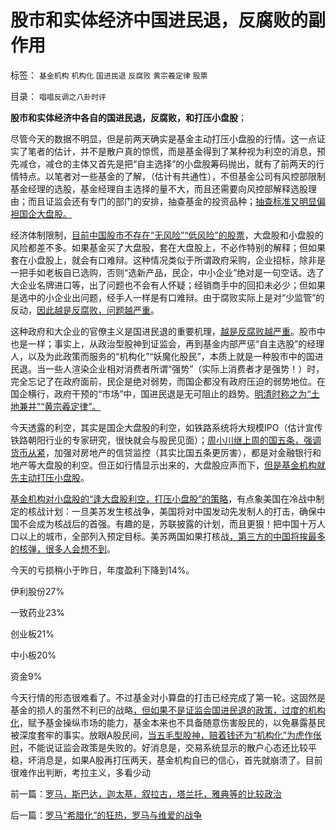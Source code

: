 # 股市和实体经济中国进民退，反腐败的副作用

标签： `基金机构` `机构化` `国进民退` `反腐败` `黄宗羲定律` `股票` 

目录： `唱唱反调之八卦时评`

**股市和实体经济中各自的国进民退，反腐败，和打压小盘股**；

尽管今天的数据不明显，但是前两天确实是基金主动打压小盘股的行情。这一点证实了笔者的估计，并不是散户真的惊慌，而是基金得到了某种视为利空的消息，预先减仓，减仓的主体又首先是把“自主选择”的小盘股筹码抛出，就有了前两天的行情特点。以笔者对一些基金的了解，（估计有共通性），不但基金公司有风控部限制基金经理的选股，基金经理自主选择的量不大，而且还需要向风控部解释选股理由；而且证监会还有专门的部门的安排，抽查基金的投资品种；[抽查标准又明显偏袒国企大盘股。](../../../2011/1/18/大象有癌症，小猴扛大旗!.md)

经济体制限制，[目前中国股市不存在“无风险”“低风险”的股票](../../../2012/1/5/为什么持币散户，不如持有股票？人为加大的风险！.md)，大盘股和小盘股的风险都差不多。如果基金买了大盘股，套在大盘股上，不必作特别的解释；但如果套在小盘股上，就会有口难辩。这种情况类似于所谓政府采购，企业招标，除非是一把手如老板自已选购，否则“选新产品，民企，中小企业”绝对是一句空话。选了大企业名牌进口等，出了问题也不会有人怀疑；经销商手中的回扣未必少；但如果是选中的小企业出问题，经手人一样是有口难辩。由于腐败实际上是对“少监管”的反动，[因此越是反腐败，问题越严重](../../../2013/3/9/反腐败是想当然的“开源，节流”，终将退化为黄宗羲定律.md)。

这种政府和大企业的官僚主义是国进民退的重要机理，[越是反腐败越严重](../../../2013/2/11/国企与市场势不两立！明朝政府相信市场，就不需要国企！.md)。股市中也是一样；事实上，从政治型股神到证监会，再到基金内部严惩“自主选股”的经理人，以及为此政策而服务的“机构化”“妖魔化股民”，本质上就是一种股市中的国进民退。当一些人渲染企业相对消费者所谓“强势”（实际上消费者才是强势！）时，完全忘记了在政府面前，民企是绝对弱势，而国企都没有政府压迫的弱势地位。在国企横行，政府干预的“市场”中，国进民退是无可阻止的趋势。[明清时称之为“土地兼并”“黄宗羲定律”。](../../../2012/6/13/革命终归是无效的折腾，公有制社会人人闹革命.md)

今天透露的利空，其实是国企大盘股的利空，如铁路系统将大规模IPO（估计宣传铁路朝阳行业的专家研究，很快就会与股民见面）；[周小川继上周的国五条，强调货币从紧](../../../2012/3/7/股市投资怎样才能发扬雷锋精神？.md)，加强对房地产的信贷监控（其实比国五条更厉害），都是对金融银行和地产等大盘股的利空。但正如行情显示出来的，大盘股应声而下，[但是基金机构就先主动打压小盘股](../../../2012/1/5/A股机构化超过60%，还打压小盘股，就注定大熊市.md)。

[基金机构对小盘股的“逢大盘股利空，打压小盘股”的策略](../../../2011/4/28/打压小盘股，成功制造了股灾.md)，有点象美国在冷战中制定的核战计划：一旦美苏发生核战争，美国将对中国发动先发制人的打击，确保中国不会成为核战后的首强。有趣的是，苏联披露的计划，而且更狠！把中国十万人口以上的城市，全部列入预定目标。美苏两国如果打核战[，第三方的中国将挨最多的核弹，很多人会想不到](../../../2012/5/20/苏联军事肢解文革中国的PlanB的可行性.md)。

今天的亏损稍小于昨日，年度盈利下降到14%。

伊利股份27%

一致药业23%

创业板21%

中小板20%

资金9%

今天行情的形态很难看了。不过基金对小算盘的打击已经完成了第一轮。这固然是基金的损人的虽然不利已的战略[，但如果不是证监会国进民退的政策，过度的机构化](../../../2012/4/24/强盗逻辑正在制造空前的金融危机和经济危机.md)，赋予基金操纵市场的能力，基金本来也不具备随意伤害股民的，以免暴露基民被深度套牢的事实。放眼A股民间，[当五毛型股神，赔着钱还为“机构化”为虎作伥时](../../../2012/8/28/损人不利已的愚暴贱民.md)，不能说证监会政策是失败的。好消息是，交易系统显示的散户心态还比较平稳，坏消息是，如果A股再打压两天，基金机构自已的信心，首先就崩溃了。目前很难作出判断，考拉主义，多看少动



前一篇：[罗马，斯巴达，迦太基，叙拉古，塔兰托，雅典等的比较政治](../../../2013/3/13/罗马，斯巴达，迦太基，叙拉古，塔兰托，雅典等的比较政治.md)

后一篇：[罗马“希腊化”的狂热，罗马与维爱的战争](../../../2013/3/14/罗马“希腊化”的狂热，罗马与维爱的战争.md)